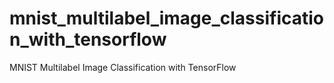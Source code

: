 # mnist_multilabel_image_classification_with_tensorflow
MNIST Multilabel Image Classification with TensorFlow
